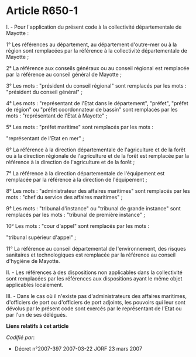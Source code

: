 # Article R650-1

I. - Pour l'application du présent code à la collectivité départementale de Mayotte :

1° Les références au département, au département d'outre-mer ou à la région sont remplacées par la référence à la
collectivité départementale de Mayotte ;

2° La référence aux conseils généraux ou au conseil régional est remplacée par la référence au conseil général de Mayotte ;

3° Les mots : "président du conseil régional" sont remplacés par les mots : "président du conseil général" ;

4° Les mots : "représentant de l'Etat dans le département", "préfet", "préfet de région" ou "préfet coordonnateur de bassin"
sont remplacés par les mots : "représentant de l'Etat à Mayotte" ;

5° Les mots : "préfet maritime" sont remplacés par les mots :

"représentant de l'Etat en mer" ;

6° La référence à la direction départementale de l'agriculture et de la forêt ou à la direction régionale de l'agriculture et
de la forêt est remplacée par la référence à la direction de l'agriculture et de la forêt ;

7° La référence à la direction départementale de l'équipement est remplacée par la référence à la direction de l'équipement ;

8° Les mots : "administrateur des affaires maritimes" sont remplacés par les mots : "chef du service des affaires
maritimes" ;

9° Les mots : "tribunal d'instance" ou "tribunal de grande instance" sont remplacés par les mots : "tribunal de première
instance" ;

10° Les mots : "cour d'appel" sont remplacés par les mots :

"tribunal supérieur d'appel" ;

11° La référence au conseil départemental de l'environnement, des risques sanitaires et technologiques est remplacée par la
référence au conseil d'hygiène de Mayotte.

II. - Les références à des dispositions non applicables dans la collectivité sont remplacées par les références aux
dispositions ayant le même objet applicables localement.

III. - Dans le cas où il n'existe pas d'administrateurs des affaires maritimes, d'officiers de port ou d'officiers de port
adjoints, les pouvoirs qui leur sont dévolus par le présent code sont exercés par le représentant de l'Etat ou par l'un de
ses délégués.

**Liens relatifs à cet article**

_Codifié par_:

  - Décret n°2007-397 2007-03-22 JORF 23 mars 2007
